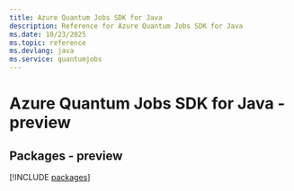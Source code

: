 ```yaml
---
title: Azure Quantum Jobs SDK for Java
description: Reference for Azure Quantum Jobs SDK for Java
ms.date: 10/23/2025
ms.topic: reference
ms.devlang: java
ms.service: quantumjobs
---
```

# Azure Quantum Jobs SDK for Java - preview
## Packages - preview
[!INCLUDE [packages](quantum-jobs-index.md)]